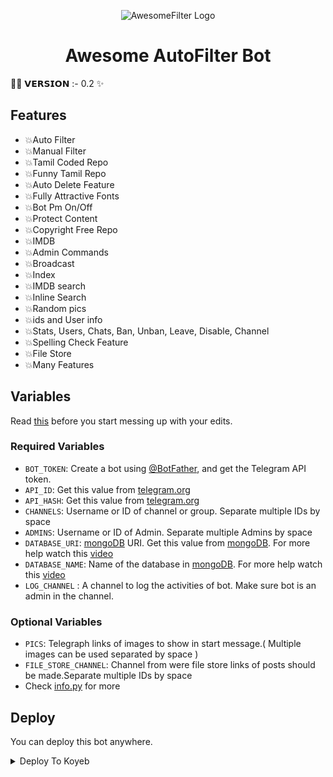 <p align="center">
  <img src="https://te.legra.ph/file/12d811d8bd6d19299f369.jpg" alt="AwesomeFilter Logo">
</p>
<h1 align="center">
  <b>Awesome AutoFilter Bot</b>
</h1>

👩‍💻 𝗩𝗘𝗥𝗦𝗜𝗢𝗡 :- 0.2 ✨


## Features

- 💥Auto Filter
- 💥Manual Filter
- 💥Tamil Coded Repo
- 💥Funny Tamil Repo
- 💥Auto Delete Feature
- 💥Fully Attractive Fonts
- 💥Bot Pm On/Off
- 💥Protect Content
- 💥Copyright Free Repo
- 💥IMDB
- 💥Admin Commands
- 💥Broadcast
- 💥Index
- 💥IMDB search
- 💥Inline Search
- 💥Random pics
- 💥ids and User info 
- 💥Stats, Users, Chats, Ban, Unban, Leave, Disable, Channel
- 💥Spelling Check Feature
- 💥File Store
- 💥Many Features
## Variables

Read [this](https://telegram.dog/Tamilan_BotsZ/7) before you start messing up with your edits.

### Required Variables
* `BOT_TOKEN`: Create a bot using [@BotFather](https://telegram.dog/BotFather), and get the Telegram API token.
* `API_ID`: Get this value from [telegram.org](https://my.telegram.org/apps)
* `API_HASH`: Get this value from [telegram.org](https://my.telegram.org/apps)
* `CHANNELS`: Username or ID of channel or group. Separate multiple IDs by space
* `ADMINS`: Username or ID of Admin. Separate multiple Admins by space
* `DATABASE_URI`: [mongoDB](https://www.mongodb.com) URI. Get this value from [mongoDB](https://www.mongodb.com). For more help watch this [video](https://youtu.be/jS_nLQ8i2EQ )
* `DATABASE_NAME`: Name of the database in [mongoDB](https://www.mongodb.com). For more help watch this [video](https://youtu.be/jS_nLQ8i2EQ )
* `LOG_CHANNEL` : A channel to log the activities of bot. Make sure bot is an admin in the channel.
### Optional Variables
* `PICS`: Telegraph links of images to show in start message.( Multiple images can be used separated by space )
* `FILE_STORE_CHANNEL`: Channel from were file store links of posts should be made.Separate multiple IDs by space
* Check [info.py](https://github.com/EvamariaTG/evamaria/blob/master/info.py) for more


## Deploy
You can deploy this bot anywhere.

<details><summary>Deploy To Koyeb</summary>
<p><details><summary>Deploy To Heroku {Paid}</summary>
<p>
<br>
<a href="https://heroku.com/deploy?template=https://github.com/TamilanBotsZ/AwesomeFilter">
  <img src="https://www.herokucdn.com/deploy/button.svg" alt="Deploy">
  </a>
  </p>
  </details>

<details><summary>Deploy To Render {Free}</summary>
<p>
<br>
<a href="https://dashboard.render.com/select-repo?type=web">
  <img src="https://render.com/images/deploy-to-render-button.svg" alt="deploy-to-render">
  </a>
  </p>
  <p>
  Make sure to have the following options set :
<b>Environment</b>
<pre>Go</pre>

<b>Build Command</b>
<pre>go build .</pre>

<b>Start Command</b>
<pre>./AwesomeFilter</pre>

<b>Advanced >> Health Check Path</b>
<pre>/</pre>
</p>
</details>


<details><summary>Deploy To Koyeb {Free}</summary>
<p>
<br>
<a href="https://app.koyeb.com/deploy?type=git&repository=github.com/TamilanBotsZ/AwesomeFilter&branch=main">
  <img src="https://www.koyeb.com/static/images/deploy/button.svg" alt="deploy-to-koyeb">
  </a>
  </p>
  <p>
  You must set the Run command to :
  <pre>./bin/Go-Filter-Bot</pre>
  </p>
  </details>
<details><summary>Deploy To Okteto {Free}</summary>
<p>
<br>
<a href="https://cloud.okteto.com/deploy?repository=https://github.com/TamilanBotsZ/AwesomeFilter">
  <img src="https://okteto.com/develop-okteto.svg" alt="deploy-to-okteto">
  </a>
  </p>
  </details>
<details><summary>Deploy To Railway {Free}</summary>
<p>
<br>
<a href="https://railway.app/new/template?template=https%3A%2F%2Fgithub.com%2FTamilanBotsZ%2FAwesomeFilter">
  <img src="https://railway.app/button.svg" alt="deploy-to-railway">
  </a>
  </p>
  </details>
<details><summary>Run Locally/VPS {Paid}</summary>
<p>
You must have the latest version of <a href="golang.org">go</a> installed first
<pre>
git clone https://github.com/TamilanBotsZ/AwesomeFilter
cd AwesomeFilter
go build .
./AwesomeFilter
</pre>
</p>
</details>

## Commands
```
• /logs - to get the rescent errors
• /stats - to get status of files in db.
* /filter - add manual filters
* /filters - view filters
* /connect - connect to PM.
* /disconnect - disconnect from PM
* /del - delete a filter
* /delall - delete all filters
* /deleteall - delete all index(autofilter)
* /delete - delete a specific file from index.
* /info - get user info
* /id - get tg ids.
* /imdb - fetch info from imdb.
• /users - to get list of my users and ids.
• /chats - to get list of the my chats and ids 
• /index  - to add files from a channel
• /leave  - to leave from a chat.
• /disable  -  do disable a chat.
* /enable - re-enable chat.
• /ban  - to ban a user.
• /unban  - to unban a user.
• /channel - to get list of total connected channels
• /broadcast - to broadcast a message to all Eva Maria users
• /batch - to create link for multiple posts
• /link - to create link for one post
```


## Credits 
Repo Owner & Creator * [![TamilanBotsZ-Owner](https://img.shields.io/static/v1?label=TamilanBotsZ&message=devs&color=critical)](https://telegram.dog/Tamilan_BotsZ)

Promoted This Repo * [![Promoted This Repo](https://img.shields.io/static/v1?label=GreyMatters&message=devs&color=critical)](https://telegram.dog/Tamilan_BotsZ)



## Thanks to 
 - Thanks To Me🤩
 - Thanks To Eva Marie Devs❣️
 - Thanks To Grey Matter's (For His Promotion) ❣️
 - Thanks To Our Repo User😇

## Disclaimer

Intha Repo Va Fork & Star Pannikalam But Import Panni Sell Panna Kudathu 😡
